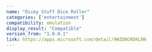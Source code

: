 ```yaml
---
name: "Dicey Stuff Dice Roller"
categories: ['entertainment']
compatibility: emulation
display_result: "Compatible"
version_from: "1.0.0.1"
link: https://apps.microsoft.com/detail/9WZDNCRDKL0N
---
```

